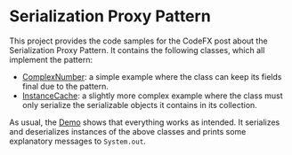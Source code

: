 # Serialization Proxy Pattern

This project provides the code samples for the CodeFX post about the Serialization Proxy Pattern. It contains the following classes, which all implement the pattern:

* [ComplexNumber](https://github.com/CodeFX-org/demo-serialization-proxy-pattern/blob/master/src/org/codefx/lab/serialization/proxypattern/ComplexNumber.java): a simple example where the class can keep its fields final due to the pattern.
* [InstanceCache](https://github.com/CodeFX-org/demo-serialization-proxy-pattern/blob/master/src/org/codefx/lab/serialization/proxypattern/InstanceCache.java): a slightly more complex example where the class must only serialize the serializable objects it contains in its collection.

As usual, the [Demo](https://github.com/CodeFX-org/demo-serialization-proxy-pattern/blob/master/src/org/codefx/lab/serialization/proxypattern/Demo.java) shows that everything works as intended. It serializes and deserializes instances of the above classes and prints some explanatory messages to `System.out`.
